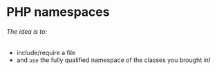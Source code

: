 # PHP namespaces

###### The idea is to:

- include/require a file
- and `use` the fully qualified namespace of the classes you brought in!
